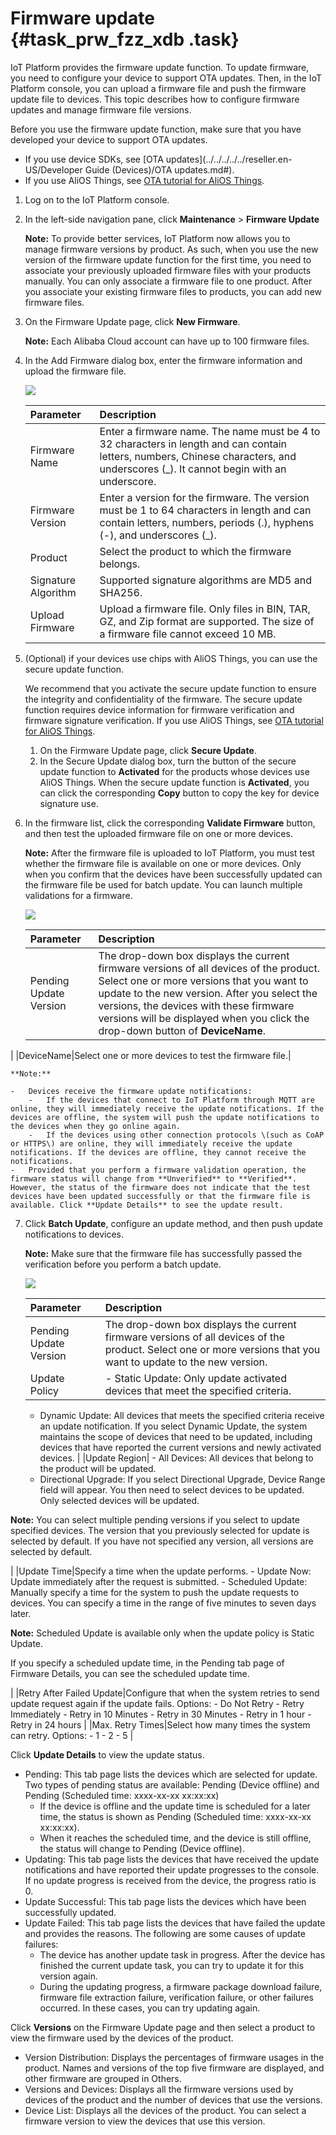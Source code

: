 # Firmware update {#task_prw_fzz_xdb .task}

IoT Platform provides the firmware update function. To update firmware, you need to configure your device to support OTA updates. Then, in the IoT Platform console, you can upload a firmware file and push the firmware update file to devices. This topic describes how to configure firmware updates and manage firmware file versions.

Before you use the firmware update function, make sure that you have developed your device to support OTA updates.

-   If you use device SDKs, see [OTA updates](../../../../../reseller.en-US/Developer Guide (Devices)/OTA updates.md#).
-   If you use AliOS Things, see [OTA tutorial for AliOS Things](https://github.com/alibaba/AliOS-Things/wiki).

1.  Log on to the IoT Platform console.
2.  In the left-side navigation pane, click **Maintenance** \> **Firmware Update** 

    **Note:** To provide better services, IoT Platform now allows you to manage firmware versions by product. As such, when you use the new version of the firmware update function for the first time, you need to associate your previously uploaded firmware files with your products manually. You can only associate a firmware file to one product. After you associate your existing firmware files to products, you can add new firmware files.

3.  On the Firmware Update page, click **New Firmware**. 

    **Note:** Each Alibaba Cloud account can have up to 100 firmware files.

4.  In the Add Firmware dialog box, enter the firmware information and upload the firmware file. 

    ![](http://static-aliyun-doc.oss-cn-hangzhou.aliyuncs.com/assets/img/7553/15553087863946_en-US.png)

    |Parameter|Description|
    |:--------|:----------|
    |Firmware Name|Enter a firmware name. The name must be 4 to 32 characters in length and can contain letters, numbers, Chinese characters, and underscores \(\_\). It cannot begin with an underscore.|
    |Firmware Version|Enter a version for the firmware. The version must be 1 to 64 characters in length and can contain letters, numbers, periods \(.\), hyphens \(-\), and underscores \(\_\).|
    |Product|Select the product to which the firmware belongs.|
    |Signature Algorithm|Supported signature algorithms are MD5 and SHA256.|
    |Upload Firmware|Upload a firmware file. Only files in BIN, TAR, GZ, and Zip format are supported. The size of a firmware file cannot exceed 10 MB.|

5.  \(Optional\) if your devices use chips with AliOS Things, you can use the secure update function. 

    We recommend that you activate the secure update function to ensure the integrity and confidentiality of the firmware. The secure update function requires device information for firmware verification and firmware signature verification. If you use AliOS Things, see [OTA tutorial for AliOS Things](https://github.com/alibaba/AliOS-Things/wiki).

    1.  On the Firmware Update page, click **Secure Update**.
    2.  In the Secure Update dialog box, turn the button of the secure update function to **Activated** for the products whose devices use AliOS Things. When the secure update function is **Activated**, you can click the corresponding **Copy** button to copy the key for device signature use.
6.  In the firmware list, click the corresponding **Validate Firmware** button, and then test the uploaded firmware file on one or more devices. 

    **Note:** After the firmware file is uploaded to IoT Platform, you must test whether the firmware file is available on one or more devices. Only when you confirm that the devices have been successfully updated can the firmware file be used for batch update. You can launch multiple validations for a firmware.

    ![](http://static-aliyun-doc.oss-cn-hangzhou.aliyuncs.com/assets/img/7553/155530878610898_en-US.png)

    |Parameter|Description|
    |:--------|:----------|
    |Pending Update Version|The drop-down box displays the current firmware versions of all devices of the product. Select one or more versions that you want to update to the new version. After you select the versions, the devices with these firmware versions will be displayed when you click the drop-down button of **DeviceName**.

 |
    |DeviceName|Select one or more devices to test the firmware file.|

    **Note:** 

    -   Devices receive the firmware update notifications:
        -   If the devices that connect to IoT Platform through MQTT are online, they will immediately receive the update notifications. If the devices are offline, the system will push the update notifications to the devices when they go online again.
        -   If the devices using other connection protocols \(such as CoAP or HTTPS\) are online, they will immediately receive the update notifications. If the devices are offline, they cannot receive the notifications.
    -   Provided that you perform a firmware validation operation, the firmware status will change from **Unverified** to **Verified**. However, the status of the firmware does not indicate that the test devices have been updated successfully or that the firmware file is available. Click **Update Details** to see the update result.
7.  Click **Batch Update**, configure an update method, and then push update notifications to devices. 

    **Note:** Make sure that the firmware file has successfully passed the verification before you perform a batch update.

    ![](http://static-aliyun-doc.oss-cn-hangzhou.aliyuncs.com/assets/img/7553/155530878610902_en-US.png)

    |Parameter|Description|
    |:--------|:----------|
    |Pending Update Version|The drop-down box displays the current firmware versions of all devices of the product. Select one or more versions that you want to update to the new version.|
    |Update Policy|     -   Static Update: Only update activated devices that meet the specified criteria.
    -   Dynamic Update: All devices that meets the specified criteria receive an update notification. If you select Dynamic Update, the system maintains the scope of devices that need to be updated, including devices that have reported the current versions and newly activated devices.
 |
    |Update Region|     -   All Devices: All devices that belong to the product will be updated.
    -   Directional Upgrade: If you select Directional Upgrade, Device Range field will appear. You then need to select devices to be updated. Only selected devices will be updated.

**Note:** You can select multiple pending versions if you select to update specified devices. The version that you previously selected for update is selected by default. If you have not specified any version, all versions are selected by default.

 |
    |Update Time|Specify a time when the update performs.     -   Update Now: Update immediately after the request is submitted.
    -   Scheduled Update: Manually specify a time for the system to push the update requests to devices. You can specify a time in the range of five minutes to seven days later.

**Note:** Scheduled Update is available only when the update policy is Static Update.

If you specify a scheduled update time, in the Pending tab page of Firmware Details, you can see the scheduled update time.

 |
    |Retry After Failed Update|Configure that when the system retries to send update request again if the update fails. Options:     -   Do Not Retry
    -   Retry Immediately
    -   Retry in 10 Minutes
    -   Retry in 30 Minutes
    -   Retry in 1 hour
    -   Retry in 24 hours
 |
    |Max. Retry Times|Select how many times the system can retry. Options:     -   1
    -   2
    -   5
 |


Click **Update Details** to view the update status.

-   Pending: This tab page lists the devices which are selected for update. Two types of pending status are available: Pending \(Device offline\) and Pending \(Scheduled time: xxxx-xx-xx xx:xx:xx\)
    -   If the device is offline and the update time is scheduled for a later time, the status is shown as Pending \(Scheduled time: xxxx-xx-xx xx:xx:xx\).
    -   When it reaches the scheduled time, and the device is still offline, the status will change to Pending \(Device offline\).
-   Updating: This tab page lists the devices that have received the update notifications and have reported their update progresses to the console. If no update progress is received from the device, the progress ratio is 0.
-   Update Successful: This tab page lists the devices which have been successfully updated.
-   Update Failed: This tab page lists the devices that have failed the update and provides the reasons. The following are some causes of update failures:
    -   The device has another update task in progress. After the device has finished the current update task, you can try to update it for this version again.
    -   During the updating progress, a firmware package download failure, firmware file extraction failure, verification failure, or other failures occurred. In these cases, you can try updating again.

Click **Versions** on the Firmware Update page and then select a product to view the firmware used by the devices of the product.

-   Version Distribution: Displays the percentages of firmware usages in the product. Names and versions of the top five firmware are displayed, and other firmware are grouped in Others.
-   Versions and Devices: Displays all the firmware versions used by devices of the product and the number of devices that use the versions.
-   Device List: Displays all the devices of the product. You can select a firmware version to view the devices that use this version.

